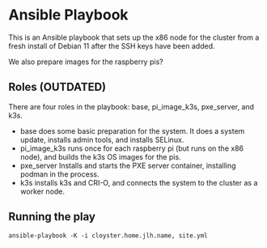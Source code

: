 # Ansible Playbook
This is an Ansible playbook that sets up the x86 node for the cluster 
from a fresh install of Debian 11 after the SSH keys have been added.

We also prepare images for the raspberry pis?

## Roles (OUTDATED)
There are four roles in the playbook: base, pi_image_k3s, pxe_server, and k3s.

* base does some basic preparation for the system. 
It does a system update, installs admin tools, and installs SELinux.
* pi_image_k3s runs once for each raspberry pi (but runs on the x86 node), and builds the k3s OS images for the pis.
* pxe_server Installs and starts the PXE server container, installing podman in the process.
* k3s installs k3s and CRI-O, and connects the system to the cluster as a worker node.

## Running the play
`ansible-playbook -K -i cloyster.home.jlh.name, site.yml`
